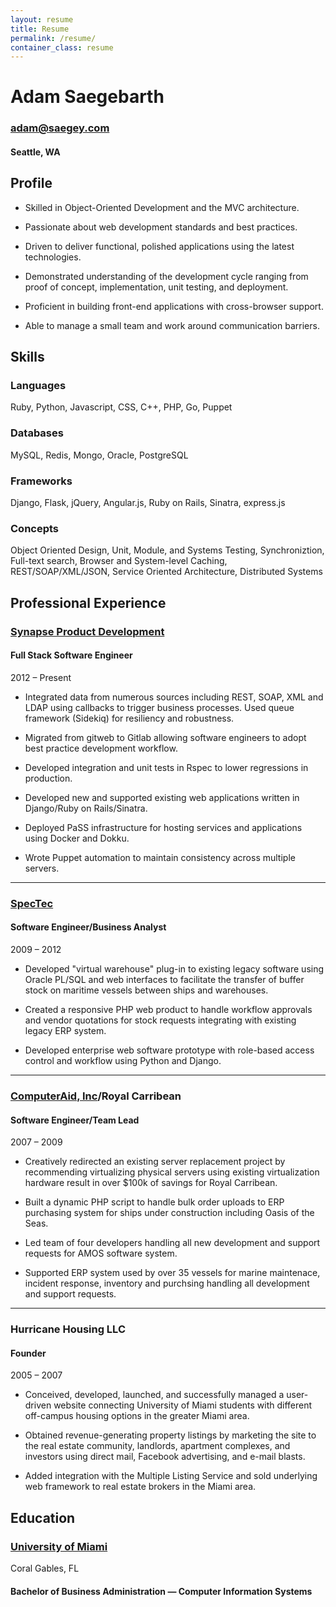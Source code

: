 ```yaml
---
layout: resume
title: Resume
permalink: /resume/
container_class: resume
---
```

# Adam Saegebarth

### adam@saegey.com

#### Seattle, WA

## Profile

* Skilled in Object-Oriented Development and the MVC architecture.

* Passionate about web development standards and best practices.

* Driven to deliver functional, polished applications using the latest technologies.

* Demonstrated understanding of the development cycle ranging from proof of concept, implementation, unit testing, and deployment.

* Proficient in building front-end applications with cross-browser support.

* Able to manage a small team and work around communication barriers.

## Skills

### Languages

Ruby, Python, Javascript, CSS, C++, PHP, Go, Puppet

### Databases

MySQL, Redis, Mongo, Oracle, PostgreSQL

### Frameworks

Django, Flask, jQuery, Angular.js, Ruby on Rails, Sinatra, express.js

### Concepts

Object Oriented Design, Unit, Module, and Systems Testing, Synchroniztion, Full-text search, Browser and System-level Caching, REST/SOAP/XML/JSON, Service Oriented Architecture, Distributed Systems

## Professional Experience

### [Synapse Product Development](http://www.synapse.com/)

#### Full Stack Software Engineer

2012 – Present

* Integrated data from numerous sources  including REST, SOAP, XML and LDAP using callbacks to trigger business processes.  Used queue framework (Sidekiq) for resiliency and robustness.

* Migrated from gitweb to Gitlab allowing software engineers to adopt best practice development workflow.

* Developed  integration and unit tests in Rspec to lower regressions in production.

* Developed  new and supported existing web applications written in Django/Ruby on Rails/Sinatra.

* Deployed PaSS infrastructure for hosting services and applications using Docker and Dokku.

* Wrote Puppet automation to maintain consistency across multiple servers.

* * *


### [SpecTec](http://www.spectec.net/)

#### Software Engineer/Business Analyst

2009 – 2012

* Developed "virtual warehouse" plug-in to existing legacy software using Oracle PL/SQL and web interfaces to facilitate the transfer of buffer stock on maritime vessels between ships and warehouses. 

* Created  a responsive PHP web product to handle workflow approvals and vendor quotations for stock requests integrating with existing legacy ERP system. 

* Developed enterprise web software prototype with role-based access control and workflow using Python and Django.

* * *


### [ComputerAid, Inc](http://www.compaid.com/)/Royal Carribean

#### Software Engineer/Team Lead

2007 – 2009

* Creatively redirected an existing server replacement project by recommending virtualizing physical servers using existing virtualization hardware result in over $100k of savings for Royal Carribean. 

* Built a dynamic PHP script to handle bulk order uploads to ERP purchasing system for ships under construction including Oasis of the Seas.

* Led team of four developers handling all new development and support requests for AMOS software system.

* Supported ERP system used by over 35 vessels for marine maintenace, incident response, inventory and purchsing handling all development and support requests.

* * *


### Hurricane Housing LLC

#### Founder

2005 – 2007

* Conceived, developed, launched, and successfully managed a user-driven website connecting University of Miami students with different off-campus housing options in the greater Miami area. 

* Obtained revenue-generating property listings by marketing the site to the real estate community, landlords, apartment complexes, and investors using direct mail, Facebook advertising, and e-mail blasts. 

* Added integration with the Multiple Listing Service and sold underlying web framework to real estate brokers in the Miami area.

## Education

### [University of Miami](http://www.miami.edu/)

Coral Gables, FL

#### Bachelor of Business Administration — Computer Information Systems

